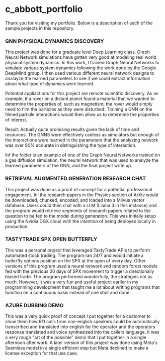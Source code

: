 # c_abbott_portfolio
Thank you for visiting my portfolio.  Below is a description of each of the sample projects in this repository.

### GNN PHYSICAL DYNAMICS DISCOVERY ###

This project was done for a graduate level Deep Learning class.  Graph Neural Network simulations have gotten very good at modeling real world physical system dynamics.  In this work, I trained Graph Neural Networks to simulate various system dynamics following the work done by the Google DeepMind group.  I then used various different neural network designs to analayze the learned parameters to see if we could extract information about what type of dynamics were learned.

Potential appliactions for this project are remote scientific discovery.  As an example, if a rover on a distant planet found a material that we wanted to determine the properties of, such as magnetism, the rover would simply need to film the particles as they were disturbed.  Training a GNN on the filmed partcile interactions would then allow us to determine the properties of interest.

Result:  Actually quite promising results given the lack of time and resources.  The GNNS were effectively useless as simulators but enough of the interactions were learned in the parameters that the analyzing network was over 90% accurate in distinguishing the type of interaction.

Inf the folder is an example of one of the Graph Neural Networks trained on a gas diffusion simulation, the neural network that was used to analyze the learned parameters of the GNN, and the final project write up.

### RETRIEVAL AUGMENTED GENERATION RESEARCH CHAT ###

This project was done as a proof of concept for a potential professional engagement.  All the research papers in the Physics section of ArXiv would be downloaded, chunked, encoded, and loaded into a Milvus vector database.  Users could then chat with a LLM (Llama 3 in this instance) and the program would retrieve segments of research papers related to the question to be fed to the model during generation.  This was initially setup using the Nvidia DGX cloud with the intention of being deployed locally in production.

### TASTYTRADE SPX OPEN BUTTERFLY ###

This was a personal project that leveraged TastyTrade APIs to perform automated stock trading.  The program ran 24/7 and would initiate a butterfly options position on the SPX at the open of every day.  Other versions of this program used a neural network and random forest models fed with the previous 30 days of SPX movement to trigger a directionally biased trade.  The program performed wonderfully, the strategies not as much.  However, it was a very fun and useful project earlier in my programming development that taught me a lot about writing programs that function on a continuous basis instead of one shot and done.

### AZURE DUBBING DEMO ###

This was a very quick proof of concept I put together for a customer to show them how 911 calls from non-english speakers could be automatically transcribed and translated into english for the operator and the operators response translated and voice synthesized into the callers language.  It was a very rough "art of the possible" demo that I put together in a single afternoon after work.  A later version of this project was done using Meta's Seemless model in a single efficient step but Meta declined to make a license exception for that use case.
